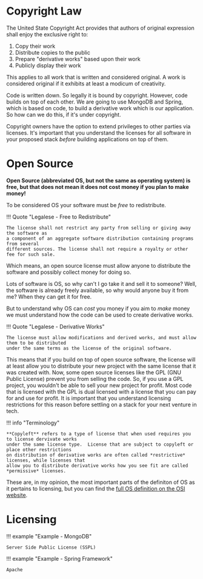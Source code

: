 # Copyright Law

The United State Copyright Act provides that authors of original expression shall enjoy
the exclusive right to:
1. Copy their work
2. Distribute copies to the public
3. Prepare "derivative works" based upon their work
4. Publicly display their work

This applies to all work that is written and considered original.  A work is considered
original if it exhibits at least a modicum of creativity.  

Code is written down.  So legally it is bound by copyright.  However, code builds
on top of each other.  We are going to use MongoDB and Spring, which is based on code,
to build a derivative work which is our application.  So how can we do this, if it's under
copyright.

Copyright owners have the option to extend privileges to other parties via licenses.
It's important that you understand the licenses for all software in your proposed
stack *before* building applications on top of them.

# Open Source

**Open Source (abbreviated OS, but not the same as operating system) 
is free, but that does not mean it does not cost money if you plan to make money!**

To be considered OS your software must be *free* to redistribute. 

!!! Quote "Legalese - Free to Redistribute"

    The license shall not restrict any party from selling or giving away the software as 
    a component of an aggregate software distribution containing programs from several 
    different sources. The license shall not require a royalty or other fee for such sale.

Which means, an open source license must allow anyone to distribute the software and possibly
collect money for doing so.

Lots of software is OS, so why can't I go take it and sell it to someone?  Well, the software
is already freely available, so why would anyone buy it from me?  When they can get it for free.

But to understand why OS can *cost* you money if you aim to *make* money we must understand how
the code can be used to create derivative works.

!!! Quote "Legalese - Derivative Works"

    The license must allow modifications and derived works, and must allow them to be distributed
    under the same terms as the license of the original software.

This means that if you build on top of open source software, the license will at least allow you to
distribute your new project with the same license that it was created with.  Now, some open source licenses
like the GPL (GNU Public License) prevent you from selling the code.  So, if you use a GPL project, you wouldn't
be able to sell your new project for profit.  Most code that is licensed with the GPL is dual licensed with
a license that you can pay for and use for profit.  It is important that you understand licensing restrictions
for this reason before settling on a stack for your next venture in tech.

!!! info "Terminology"

    **Copyleft** refers to a type of license that when used requires you to license dervivate works
    under the same license type.  License that are subject to copyleft or place other restrictions
    on distribution of derivative works are often called *restrictive* licenses, while licenses that 
    allow you to distribute derivative works how you see fit are called *permissive* licenses.

These are, in my opinion, the most important parts of the definiton of OS as it pertains to licensing,
but you can find the [full OS definition on the OSI website](https://opensource.org/osd).

# Licensing

!!! example "Example - MongoDB"

    Server Side Public License (SSPL)

!!! example "Example - Spring Framework"

    Apache
